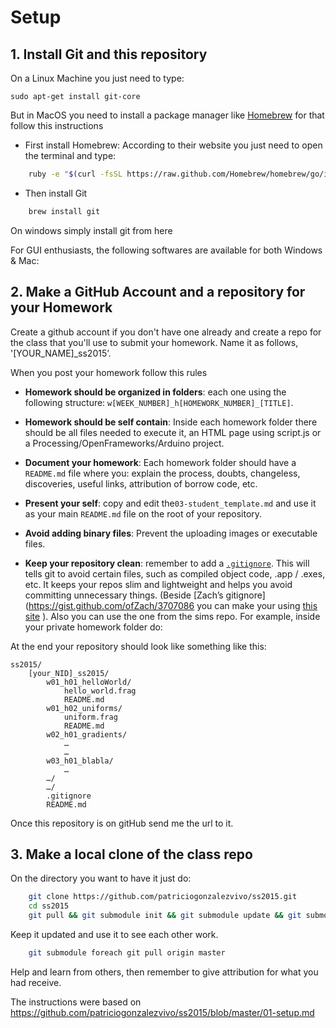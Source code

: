 # Setup

## 1. Install Git and this repository

On a Linux Machine you just need to type:

	sudo apt-get install git-core

But in MacOS you need to install a package manager like [Homebrew](http://brew.sh/) for that follow this instructions

* First install Homebrew: According to their website you just need to open the terminal and type:

```bash
	ruby -e "$(curl -fsSL https://raw.github.com/Homebrew/homebrew/go/install)"
```

* Then install Git

```bash
	brew install git
```

On windows simply install git from here []()

For GUI enthusiasts, the following softwares are available for both Windows & Mac:


## 2. Make a GitHub Account and a repository for your Homework

Create a github account if you don't have one already and create a repo for the class that you'll use to submit your homework.  Name it as follows, '[YOUR_NAME]_ss2015’. 

When you post your homework follow this rules

* **Homework should be organized in folders**: each one using the following structure: ```w[WEEK_NUMBER]_h[HOMEWORK_NUMBER]_[TITLE]```.

* **Homework should be self contain**: Inside each homework folder there should be all files needed to execute it, an HTML page using script.js or a Processing/OpenFrameworks/Arduino project.

* **Document your homework**: Each homework folder should have a ```README.md``` file where you: explain the process, doubts, changeless, discoveries, useful links, attribution of borrow code, etc.

* **Present your self**: copy and edit the```03-student_template.md``` and use it as your main ```README.md``` file on the root of your repository.

* **Avoid adding binary files**: Prevent the uploading images or executable files.

* **Keep your repository clean**: remember to add a [```.gitignore```](https://gist.github.com/ofZach/3707086). This will tells git to avoid certain files, such as compiled object code, .app / .exes, etc. It keeps your repos slim and lightweight and helps you avoid committing unnecessary things. (Beside [Zach’s gitignore](https://gist.github.com/ofZach/3707086 you can make your using [this site](http://www.gitignore.io/) ). Also you can use the one from the sims repo. For example, inside your private homework folder do:

At the end your repository should look like something like this:

```
ss2015/
	[your_NID]_ss2015/
		w01_h01_helloWorld/
			hello_world.frag
			README.md
		w01_h02_uniforms/
			uniform.frag
			README.md
		w02_h01_gradients/ 
			…
			…
		w03_h01_blabla/ 
			…
		…/
		…/
		.gitignore
		README.md
 ```

Once this repository is on gitHub send me the url to it.

## 3. Make a local clone of the class repo

On the directory you want to have it just do:

```bash
	git clone https://github.com/patriciogonzalezvivo/ss2015.git
	cd ss2015
	git pull && git submodule init && git submodule update && git submodule status
```

Keep it updated and use it to see each other work.

```bash
	git submodule foreach git pull origin master
```

Help and learn from others, then remember to give attribution for what you had receive.


The instructions were based on https://github.com/patriciogonzalezvivo/ss2015/blob/master/01-setup.md 